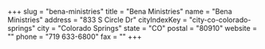 +++
slug = "bena-ministries"
title = "Bena Ministries"
name = "Bena Ministries"
address = "833 S Circle Dr"
cityIndexKey = "city-co-colorado-springs"
city = "Colorado Springs"
state = "CO"
postal = "80910"
website = ""
phone = "719 633-6800"
fax = ""
+++
